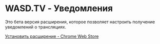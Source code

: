 # WASD.TV - Уведомления

Это бета версия расширения, которое позволяет настроить получение уведомлений о трансляциях.

[Установить расширение - Chrome Web Store](https://chrome.google.com/webstore/detail/wasdtv-%D1%83%D0%B2%D0%B5%D0%B4%D0%BE%D0%BC%D0%BB%D0%B5%D0%BD%D0%B8%D1%8F/ipeemmihcaliedfhcomcclimhgaiiflp)
